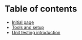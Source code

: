 # Table of contents

* [Initial page](README.md)
* [Tools and setup](tools-and-setup.md)
* [Unit testing introduction](unit-testing-introduction.md)

